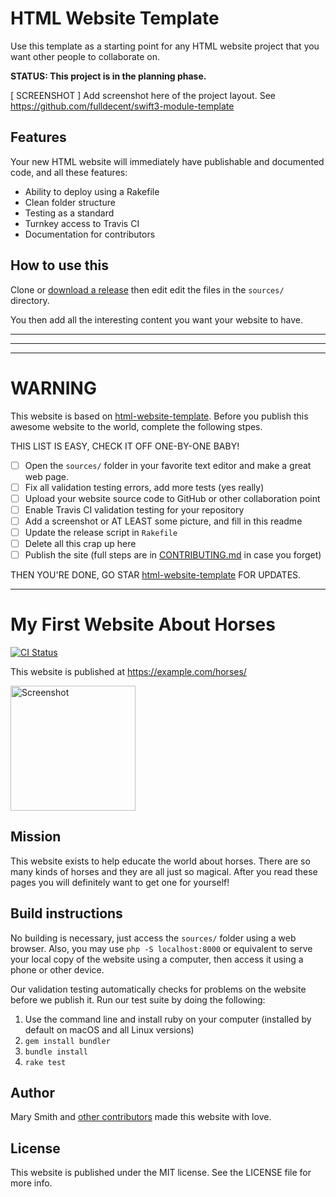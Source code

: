 # HTML Website Template
Use this template as a starting point for any HTML website project that you want other people to collaborate on.

**STATUS: This project is in the planning phase.**

[ SCREENSHOT ] Add screenshot here of the project layout. See https://github.com/fulldecent/swift3-module-template

## Features

Your new HTML website will immediately have publishable and documented code, and all these features:

 - Ability to deploy using a Rakefile
 - Clean folder structure
 - Testing as a standard
 - Turnkey access to Travis CI
 - Documentation for contributors
 
## How to use this

Clone or [download a release](https://github.com/fulldecent/html-website-template/releases) then edit edit the files in the `sources/` directory.

You then add all the interesting content you want your website to have.

---
---
---

# WARNING

This website is based on [html-website-template](https://github.com/fulldecent/html-website-template). Before you publish this awesome website to the world, complete the following stpes.

THIS LIST IS EASY, CHECK IT OFF ONE-BY-ONE BABY!

 - [ ] Open the `sources/` folder in your favorite text editor and make a great web page.
 - [ ] Fix all validation testing errors, add more tests (yes really)
 - [ ] Upload your website source code to GitHub or other collaboration point
 - [ ] Enable Travis CI validation testing for your repository
 - [ ] Add a screenshot or AT LEAST some picture, and fill in this readme
 - [ ] Update the release script in `Rakefile`
 - [ ] Delete all this crap up here
 - [ ] Publish the site (full steps are in [CONTRIBUTING.md](CONTRIBUTING.md) in case you forget)
 
THEN YOU'RE DONE, GO STAR [html-website-template](https://github.com/fulldecent/html-website-template) FOR UPDATES.

---

# My First Website About Horses

[![CI Status](http://img.shields.io/travis/fulldecent/html-website-template.svg?style=flat)](https://travis-ci.org/fulldecent/html-website-template)

This website is published at https://example.com/horses/

<a href="https://placehold.it/400?text=Screen+shot"><img width=200 height=200 src="https://placehold.it/400?text=Screen+shot" alt="Screenshot" /></a>

## Mission

This website exists to help educate the world about horses. There are so many kinds of horses and they are all just so magical. After you read these pages you will definitely want to get one for yourself!

## Build instructions

No building is necessary, just access the `sources/` folder using a web browser. Also, you may use `php -S localhost:8000` or equivalent to serve your local copy of the website using a computer, then access it using a phone or other device.

Our validation testing automatically checks for problems on the website before we publish it. Run our test suite by doing the following:

 1. Use the command line and install ruby on your computer (installed by default on macOS and all Linux versions)
 2. `gem install bundler`
 3. `bundle install`
 4. `rake test`

## Author

Mary Smith and [other contributors](https://github.com/fulldecent/html-website-template/graphs/contributors) made this website with love.

## License

This website is published under the MIT license. See the LICENSE file for more info.

